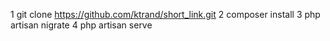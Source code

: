 <!-- чтобы развернуть у себя локально сделайте следующие действия -->
1 git clone https://github.com/ktrand/short_link.git
2 composer install
3 php artisan nigrate
4 php artisan serve
